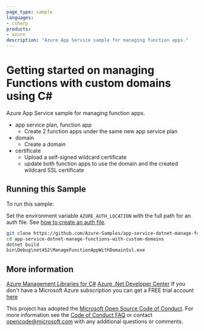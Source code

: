 ```yaml
---
page_type: sample
languages:
- csharp
products:
- azure
description: "Azure App Service sample for managing function apps."
---
```


# Getting started on managing Functions with custom domains using C#

Azure App Service sample for managing function apps.
 - app service plan, function app
   - Create 2 function apps under the same new app service plan
 - domain
   - Create a domain
 - certificate
   - Upload a self-signed wildcard certificate
   - update both function apps to use the domain and the created wildcard SSL certificate


## Running this Sample ##

To run this sample:

Set the environment variable `AZURE_AUTH_LOCATION` with the full path for an auth file. See [how to create an auth file](https://github.com/Azure/azure-libraries-for-net/blob/master/AUTH.md).

```bash
git clone https://github.com/Azure-Samples/app-service-dotnet-manage-functions-with-custom-domains.git
cd app-service-dotnet-manage-functions-with-custom-domains
dotnet build
bin\Debug\net452\ManageFunctionAppWithDomainSsl.exe
```

## More information ##

[Azure Management Libraries for C#](https://github.com/Azure/azure-sdk-for-net/tree/Fluent)
[Azure .Net Developer Center](https://azure.microsoft.com/en-us/develop/net/)
If you don't have a Microsoft Azure subscription you can get a FREE trial account [here](http://go.microsoft.com/fwlink/?LinkId=330212)

This project has adopted the [Microsoft Open Source Code of Conduct](https://opensource.microsoft.com/codeofconduct/). For more information see the [Code of Conduct FAQ](https://opensource.microsoft.com/codeofconduct/faq/) or contact [opencode@microsoft.com](mailto:opencode@microsoft.com) with any additional questions or comments.
